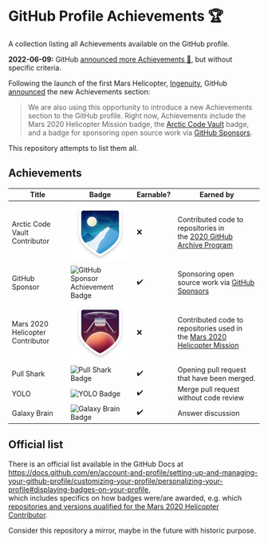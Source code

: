 # GitHub Profile Achievements 🏆

A collection listing all Achievements available on the GitHub profile.

**2022-06-09:** GitHub [announced more Achievements 🎉](https://github.blog/2022-06-09-introducing-achievements-recognizing-the-many-stages-of-a-developers-coding-journey/), but without specific criteria.

Following the launch of the first Mars Helicopter, [Ingenuity](https://en.wikipedia.org/wiki/Ingenuity_(helicopter)), GitHub [announced](https://github.blog/2021-04-19-open-source-goes-to-mars/) the new Achievements section:

> We are also using this opportunity to introduce a new Achievements section to the GitHub profile. Right now, Achievements include the Mars 2020 Helicopter Mission badge, the [Arctic Code Vault](https://archiveprogram.github.com/arctic-vault/) badge, and a badge for sponsoring open source work via [GitHub Sponsors](https://github.com/sponsors).

This repository attempts to list them all.

## Achievements

Title | Badge | Earnable? | Earned by
------------ | ------------- | ------------ | -------------
Arctic Code Vault Contributor | ![Arctic Code Vault Contributor Achievement Badge](https://github.com/Schweinepriester/github-profile-achievements/blob/main/images/badge-arctic-code-vault-small.png?raw=true) | ❌ | Contributed code to repositories in the [2020 GitHub Archive Program](https://archiveprogram.github.com/)
GitHub Sponsor | ![GitHub Sponsor Achievement Badge](https://github.com/Schweinepriester/github-profile-achievements/blob/main/images/badge-sponsors-small.png?raw=true) | ✔️ | Sponsoring open source work via [GitHub Sponsors](https://github.com/sponsors)
Mars 2020 Helicopter Contributor | ![Mars 2020 Helicopter Contributor Achievement Badge](https://github.com/Schweinepriester/github-profile-achievements/blob/main/images/badge-mars-2020-small.png?raw=true) | ❌ | Contributed code to repositories used in the [Mars 2020 Helicopter Mission](https://github.com/readme/nasa-ingenuity-helicopter)
Pull Shark | ![Pull Shark Badge](https://github.githubassets.com/images/modules/profile/achievements/pull-shark-default.png) | ✔️ | Opening pull request that have been merged.
YOLO | ![YOLO Badge](https://github.githubassets.com/images/modules/profile/achievements/yolo-default.png) | ✔️ | Merge pull request without code review 
Galaxy Brain | ![Galaxy Brain Badge](https://github.githubassets.com/images/modules/profile/achievements/galaxy-brain-default.png) | ✔️ | Answer discussion

## Official list

There is an official list available in the GitHub Docs at  
<https://docs.github.com/en/account-and-profile/setting-up-and-managing-your-github-profile/customizing-your-profile/personalizing-your-profile#displaying-badges-on-your-profile>,  
which includes specifics on how badges were/are awarded, e.g. which [repositories and versions qualified for the Mars 2020 Helicopter Contributor](https://docs.github.com/en/account-and-profile/setting-up-and-managing-your-github-profile/customizing-your-profile/personalizing-your-profile#list-of-qualifying-repositories-for-mars-2020-helicopter-contributor-badge).

Consider this repository a mirror, maybe in the future with historic purpose.
